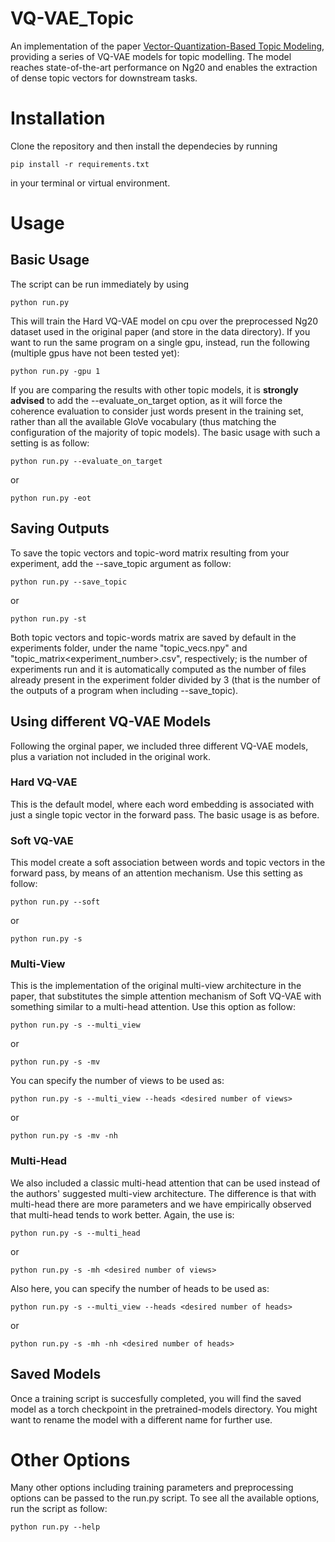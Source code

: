 # VQ-VAE_Topic
An implementation of the paper [Vector-Quantization-Based Topic Modeling](https://dl.acm.org/doi/10.1145/3450946), providing a series of VQ-VAE models for topic modelling. The model reaches state-of-the-art performance on Ng20 and enables the extraction of dense topic vectors for downstream tasks.
# Installation
Clone the repository and then install the dependecies by running
```
pip install -r requirements.txt
```
in your terminal or virtual environment.
# Usage
## Basic Usage
The script can be run immediately by using
```
python run.py
```
This will train the Hard VQ-VAE model on cpu over the preprocessed Ng20 dataset used in the original paper (and store in the data directory). If you want to run the same program on a single gpu, instead, run the following (multiple gpus have not been tested yet):
```
python run.py -gpu 1
```
If you are comparing the results with other topic models, it is **strongly advised** to add the --evaluate_on_target option, as it will force the coherence evaluation to consider just words present in the training set, rather than all the available GloVe vocabulary (thus matching the configuration of the majority of topic models). The basic usage with such a setting is as follow:
```
python run.py --evaluate_on_target
```
or
```
python run.py -eot
```
## Saving Outputs
To save the topic vectors and topic-word matrix resulting from your experiment, add the --save_topic argument as follow:
```
python run.py --save_topic
```
or
```
python run.py -st
```
Both topic vectors and topic-words matrix are saved by default in the experiments folder, under the name "topic_vecs<experiment number>.npy" and "topic_matrix<experiment_number>.csv", respectively; <experiment number> is the number of experiments run and it is automatically computed as the number of files already present in the experiment folder divided by 3 (that is the number of the outputs of a program when including --save_topic).
## Using different VQ-VAE Models
Following the orginal paper, we included three different VQ-VAE models, plus a variation not included in the original work.
### Hard VQ-VAE
This is the default model, where each word embedding is associated with just a single topic vector in the forward pass. The basic usage is as before.
### Soft VQ-VAE
This model create a soft association between words and topic vectors in the forward pass, by means of an attention mechanism. Use this setting as follow:
```
python run.py --soft
```
or
```
python run.py -s
```
### Multi-View
This is the implementation of the original multi-view architecture in the paper, that substitutes the simple attention mechanism of Soft VQ-VAE with something similar to a multi-head attention. Use this option as follow:
```
python run.py -s --multi_view
```
or
```
python run.py -s -mv
```
You can specify the number of views to be used as:
```
python run.py -s --multi_view --heads <desired number of views>
```
or
```
python run.py -s -mv -nh
```
### Multi-Head
We also included a classic multi-head attention that can be used instead of the authors' suggested multi-view architecture. The difference is that with multi-head there are more parameters and we have empirically observed that multi-head tends to work better. Again, the use is:
```
python run.py -s --multi_head
```
or
```
python run.py -s -mh <desired number of views>
```
Also here, you can specify the number of heads to be used as:
```
python run.py -s --multi_view --heads <desired number of heads>
```
or
```
python run.py -s -mh -nh <desired number of heads>
```
## Saved Models
Once a training script is succesfully completed, you will find the saved model as a torch checkpoint in the pretrained-models directory. You might want to rename the model with a different name for further use.

# Other Options
 Many other options including training parameters and preprocessing options can be passed to the run.py script. To see all the available options, run the script as follow:
```
python run.py --help
```
